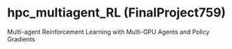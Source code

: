 # hpc_multiagent_RL (FinalProject759)
Multi-agent Reinforcement Learning with Multi-GPU Agents and Policy Gradients
